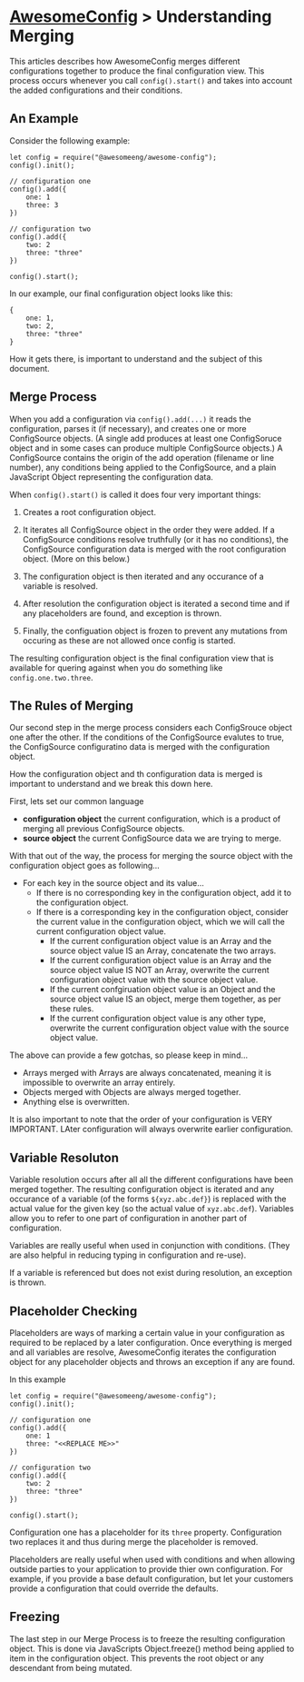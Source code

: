 # [AwesomeConfig](../README.md) > Understanding Merging

This articles describes how AwesomeConfig merges different configurations together to produce the final configuration view. This process occurs whenever you call `config().start()` and takes into account the added configurations and their conditions.

## An Example

Consider the following example:

```
let config = require("@awesomeeng/awesome-config");
config().init();

// configuration one
config().add({
	one: 1
	three: 3
})

// configuration two
config().add({
	two: 2
	three: "three"
})

config().start();
```

In our example, our final configuration object looks like this:

```
{
	one: 1,
	two: 2,
	three: "three"
}
```

How it gets there, is important to understand and the subject of this document.

## Merge Process

When you add a configuration via `config().add(...)` it reads the configuration, parses it (if necessary), and creates one or more ConfigSource objects. (A single add produces at least one ConfigSoruce object and in some cases can produce multiple ConfigSource objects.) A ConfigSource contains the origin of the add operation (filename or line number), any conditions being applied to the ConfigSource, and a plain JavaScript Object representing the configuration data.

When `config().start()` is called it does four very important things:

 1. Creates a root configuration object.

 2. It iterates all ConfigSource object in the order they were added. If a ConfigSource conditions resolve truthfully (or it has no conditions), the ConfigSource configuration data is merged with the root configuration object. (More on this below.)

 3. The configuration object is then iterated and any occurance of a variable is resolved.

 4. After resolution the configuration object is iterated a second time and if any placeholders are found, and exception is thrown.

 5. Finally, the configuation object is frozen to prevent any mutations from occuring as these are not allowed once config is started.

The resulting configuration object is the final configuration view that is available for quering against when you do something like `config.one.two.three`.

## The Rules of Merging

Our second step in the merge process considers each ConfigSrouce object one after the other. If the conditions of the ConfigSource evalutes to true, the ConfigSource configuratino data is merged with the configuration object.

How the configuration object and th configuration data is merged is important to understand and we break this down here.

First, lets set our common language

 - **configuration object** the current configuration, which is a product of merging all previous ConfigSource objects.
 - **source object** the current ConfigSource data we are trying to merge.

With that out of the way, the process for merging the source object with the configuration object goes as following...

 - For each key in the source object and its value...
   - If there is no corresponding key in the configuration object, add it to the configuration object.
   - If there is a corresponding key in the configuration object, consider the current value in the configuration object, which we will call the current configuration object value.
     - If the current configuration object value is an Array and the source object value IS an Array, concatenate the two arrays.
	 - If the current configuration object value is an Array and the source object value IS NOT an Array, overwrite the current configuration object value with the source object value.
	 - If the current confgiruation object value is an Object and the source object value IS an object, merge them together, as per these rules.
	 - If the current configuration object value is any other type, overwrite the current configuration object value with the source object value.

The above can provide a few gotchas, so please keep in mind...

 - Arrays merged with Arrays are always concatenated, meaning it is impossible to overwrite an array entirely.
 - Objects merged with Objects are always merged together.
 - Anything else is overwritten.

It is also important to note that the order of your configuration is VERY IMPORTANT. LAter configuration will always overwrite earlier configuration.

## Variable Resoluton

Variable resolution occurs after all all the different configurations have been merged together. The resulting configuration object is iterated and any occurance of a variable (of the forms `${xyz.abc.def}`) is replaced with the actual value for the given key (so the actual value of `xyz.abc.def`). Variables allow you to refer to one part of configuration in another part of configuration.

Variables are really useful when used in conjunction with conditions. (They are also helpful in reducing typing in configuration and re-use).

If a variable is referenced but does not exist during resolution, an exception is thrown.

## Placeholder Checking

Placeholders are ways of marking a certain value in your configuration as required to be replaced by a later configuration. Once everything is merged and all variables are resolve, AwesomeConfig iterates the configuration object for any placeholder objects and throws an exception if any are found.

In this example

```
let config = require("@awesomeeng/awesome-config");
config().init();

// configuration one
config().add({
	one: 1
	three: "<<REPLACE ME>>"
})

// configuration two
config().add({
	two: 2
	three: "three"
})

config().start();
```

Configuration one has a placeholder for its `three` property.  Configuration two replaces it and thus during merge the placeholder is removed.

Placeholders are really useful when used with conditions and when allowing outside parties to your application to provide thier own configuration. For example, if you provide a base default configuration, but let your customers provide a configuration that could override the defaults.

## Freezing

The last step in our Merge Process is to freeze the resulting configuration object. This is done via JavaScripts Object.freeze() method being applied to item in the configuration object.  This prevents the root object or any descendant from being mutated.
